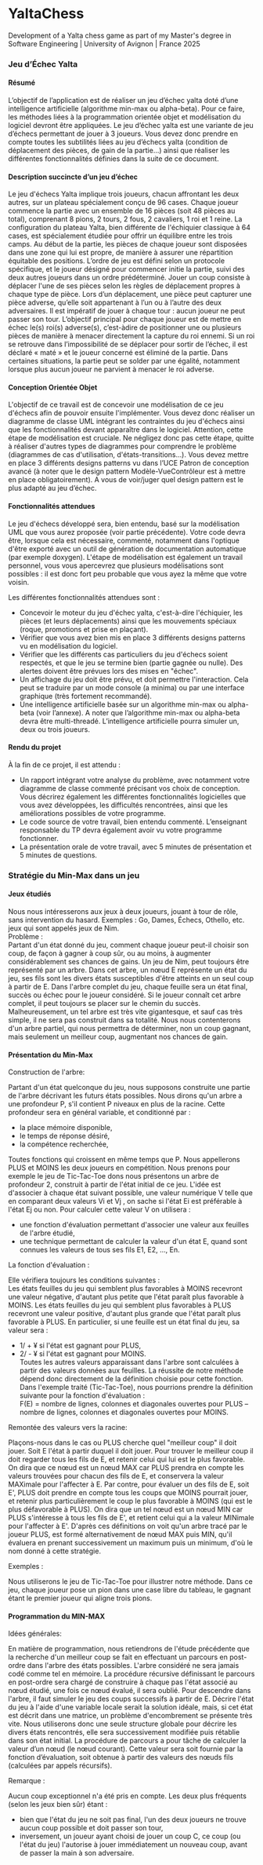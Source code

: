 # YaltaChess
Development of a Yalta chess game as part of my Master's degree in Software Engineering | University of Avignon | France 2025

### Jeu d’Échec Yalta  

#### Résumé  

L’objectif de l’application est de réaliser un jeu d’échec yalta doté d’une intelligence artificielle
(algorithme min-max ou alpha-beta). Pour ce faire, les méthodes liées à la programmation
orientée objet et modélisation du logiciel devront être appliquées. Le jeu d’échec yalta est
une variante de jeu d’échecs permettant de jouer à 3 joueurs. Vous devez donc prendre en
compte toutes les subtilités liées au jeu d’échecs yalta (condition de déplacement des pièces,
de gain de la partie...) ainsi que réaliser les différentes fonctionnalités définies dans la suite
de ce document.  

#### Description succincte d’un jeu d’échec   

Le jeu d'échecs Yalta implique trois joueurs, chacun affrontant les deux autres, sur un plateau
spécialement conçu de 96 cases. Chaque joueur commence la partie avec un ensemble de 16
pièces (soit 48 pièces au total), comprenant 8 pions, 2 tours, 2 fous, 2 cavaliers, 1 roi et 1 reine.
La configuration du plateau Yalta, bien différente de l'échiquier classique à 64 cases, est
spécialement étudiée pour offrir un équilibre entre les trois camps.
Au début de la partie, les pièces de chaque joueur sont disposées dans une zone qui lui est
propre, de manière à assurer une répartition équitable des positions. L’ordre de jeu est défini
selon un protocole spécifique, et le joueur désigné pour commencer initie la partie, suivi des
deux autres joueurs dans un ordre prédéterminé.
Jouer un coup consiste à déplacer l'une de ses pièces selon les règles de déplacement propres
à chaque type de pièce. Lors d’un déplacement, une pièce peut capturer une pièce adverse, 
qu’elle soit appartenant à l’un ou à l’autre des deux adversaires. Il est impératif de jouer à
chaque tour : aucun joueur ne peut passer son tour.
L’objectif principal pour chaque joueur est de mettre en échec le(s) roi(s) adverse(s), c’est-àdire de positionner une ou plusieurs pièces de manière à menacer directement la capture du
roi ennemi. Si un roi se retrouve dans l’impossibilité de se déplacer pour sortir de l’échec, il
est déclaré « maté » et le joueur concerné est éliminé de la partie. Dans certaines situations,
la partie peut se solder par une égalité, notamment lorsque plus aucun joueur ne parvient à
menacer le roi adverse.  

#### Conception Orientée Objet  

L'objectif de ce travail est de concevoir une modélisation de ce jeu d'échecs afin de pouvoir
ensuite l'implémenter. Vous devez donc réaliser un diagramme de classe UML intégrant les
contraintes du jeu d'échecs ainsi que les fonctionnalités devant apparaître dans le logiciel.
Attention, cette étape de modélisation est cruciale. Ne négligez donc pas cette étape, quitte
à réaliser d'autres types de diagrammes pour comprendre le problème (diagrammes de cas
d'utilisation, d'états-transitions…). Vous devez mettre en place 3 différents designs patterns
vu dans l’UCE Patron de conception avancé (à noter que le design pattern Modèle-VueContrôleur est à mettre en place obligatoirement). A vous de voir/juger quel design pattern
est le plus adapté au jeu d’échec.  

#### Fonctionnalités attendues  
  
Le jeu d'échecs développé sera, bien entendu, basé sur la modélisation UML que vous aurez
proposée (voir partie précédente). Votre code devra être, lorsque cela est nécessaire,
commenté, notamment dans l'optique d'être exporté avec un outil de génération de
documentation automatique (par exemple doxygen). L'étape de modélisation est également
un travail personnel, vous vous apercevrez que plusieurs modélisations sont possibles : il est
donc fort peu probable que vous ayez la même que votre voisin.  
  
Les différentes fonctionnalités attendues sont :  
- Concevoir le moteur du jeu d'échec yalta, c'est-à-dire l'échiquier, les pièces (et leurs
déplacements) ainsi que les mouvements spéciaux (roque, promotions et prise en
plaçant).  
- Vérifier que vous avez bien mis en place 3 différents designs patterns vu en
modélisation du logiciel.  
- Vérifier que les différents cas particuliers du jeu d'échecs soient respectés, et que le
jeu se termine bien (partie gagnée ou nulle). Des alertes doivent être prévues lors des
mises en "échec".  
- Un affichage du jeu doit être prévu, et doit permettre l'interaction. Cela peut se
traduire par un mode console (a minima) ou par une interface graphique (très
fortement recommandé).  
- Une intelligence artificielle basée sur un algorithme min-max ou alpha-beta (voir
l’annexe). A noter que l’algorithme min-max ou alpha-beta devra être multi-threadé.
L’intelligence artificielle pourra simuler un, deux ou trois joueurs.


#### Rendu du projet  

À la fin de ce projet, il est attendu :  
  
- Un rapport intégrant votre analyse du problème, avec notamment votre diagramme
de classe commenté précisant vos choix de conception. Vous décrirez également les
différentes fonctionnalités logicielles que vous avez développées, les difficultés
rencontrées, ainsi que les améliorations possibles de votre programme.  
- Le code source de votre travail, bien entendu commenté. L’enseignant responsable du
TP devra également avoir vu votre programme fonctionner.  
- La présentation orale de votre travail, avec 5 minutes de présentation et 5 minutes de
questions.


### Stratégie du Min-Max dans un jeu  

#### Jeux étudiés  

Nous nous intéresserons aux jeux à deux joueurs, jouant à tour de rôle, sans intervention du
hasard. Exemples : Go, Dames, Échecs, Othello, etc. jeux qui sont appelés jeux de Nim.  
Problème :  
Partant d'un état donné du jeu, comment chaque joueur peut-il choisir son coup, de façon à
gagner à coup sûr, ou au moins, à augmenter considérablement ses chances de gains.
Un jeu de Nim, peut toujours être représenté par un arbre. Dans cet arbre, un nœud E
représente un état du jeu, ses fils sont les divers états susceptibles d'être atteints en un seul
coup à partir de E.
Dans l'arbre complet du jeu, chaque feuille sera un état final, succès ou échec pour le joueur
considéré. Si le joueur connaît cet arbre complet, il peut toujours se placer sur le chemin du
succès.
Malheureusement, un tel arbre est très vite gigantesque, et sauf cas très simple, il ne sera pas
construit dans sa totalité. Nous nous contenterons d'un arbre partiel, qui nous permettra de
déterminer, non un coup gagnant, mais seulement un meilleur coup, augmentant nos chances
de gain.  


#### Présentation du Min-Max   

Construction de l'arbre:  
  
Partant d'un état quelconque du jeu, nous supposons construite une partie de l'arbre
décrivant les futurs états possibles. Nous dirons qu'un arbre a une profondeur P, s'il contient
P niveaux en plus de la racine. Cette profondeur sera en général variable, et conditionné par :  
- la place mémoire disponible,
- le temps de réponse désiré,
- la compétence recherchée,

Toutes fonctions qui croissent en même temps que P.
Nous appellerons PLUS et MOINS les deux joueurs en compétition. Nous prenons pour
exemple le jeu de Tic-Tac-Toe dons nous présentons un arbre de profondeur 2, construit à
partir de l'état initial de ce jeu.
L'idée est d'associer à chaque état suivant possible, une valeur numérique V telle que en
comparant deux valeurs Vi et Vj , on sache si l'état Ei est préférable à l'état Ej ou non.
Pour calculer cette valeur V on utilisera :
- une fonction d'évaluation permettant d'associer une valeur aux feuilles de l'arbre
étudié,
-  une technique permettant de calculer la valeur d'un état E, quand sont connues les
valeurs de tous ses fils E1, E2, …, En.  

La fonction d'évaluation :  
  
Elle vérifiera toujours les conditions suivantes :  
Les états feuilles du jeu qui semblent plus favorables à MOINS recevront une valeur négative,
d'autant plus petite que l'état paraît plus favorable à MOINS.
Les états feuilles du jeu qui semblent plus favorables à PLUS recevront une valeur positive,
d'autant plus grande que l'état paraît plus favorable à PLUS.
En particulier, si une feuille est un état final du jeu, sa valeur sera :
- 1/ + ¥ si l'état est gagnant pour PLUS,
- 2/ - ¥ si l'état est gagnant pour MOINS.  
Toutes les autres valeurs apparaissant dans l'arbre sont calculées à partir des valeurs données
aux feuilles. La réussite de notre méthode dépend donc directement de la définition choisie
pour cette fonction.
Dans l'exemple traité (Tic-Tac-Toe), nous pourrions prendre la définition suivante pour la
fonction d'évaluation :  
F(E) = nombre de lignes, colonnes et diagonales ouvertes pour PLUS – nombre de lignes,
colonnes et diagonales ouvertes pour MOINS.
  
Remontée des valeurs vers la racine:  

Plaçons-nous dans le cas ou PLUS cherche quel "meilleur coup" il doit jouer.
Soit E l'état à partir duquel il doit jouer. Pour trouver le meilleur coup il doit regarder tous les
fils de E, et retenir celui qui lui est le plus favorable.
On dira que ce nœud est un nœud MAX car PLUS prendra en compte les valeurs trouvées pour
chacun des fils de E, et conservera la valeur MAXimale pour l'affecter à E.
Par contre, pour évaluer un des fils de E, soit E', PLUS doit prendre en compte tous les coups
que MOINS pourrait jouer, et retenir plus particulièrement le coup le plus favorable à MOINS
(qui est le plus défavorable à PLUS).
On dira que un tel nœud est un nœud MIN car PLUS s'intéresse à tous les fils de E', et retient
celui qui a la valeur MINimale pour l'affecter à E'.
D'après ces définitions on voit qu'un arbre tracé par le joueur PLUS, est formé alternativement
de nœud MAX puis MIN, qu'il évaluera en prenant successivement un maximum puis un
minimum, d'où le nom donné à cette stratégie.
  
Exemples :  

Nous utiliserons le jeu de Tic-Tac-Toe pour illustrer notre méthode. Dans ce jeu, chaque
joueur pose un pion dans une case libre du tableau, le gagnant étant le premier joueur qui
aligne trois pions.  

#### Programmation du MIN-MAX  
  
Idées générales:  

En matière de programmation, nous retiendrons de l'étude précédente que la recherche d'un
meilleur coup se fait en effectuant un parcours en post-ordre dans l'arbre des états possibles.
L'arbre considéré ne sera jamais codé comme tel en mémoire. La procédure récursive
définissant le parcours en post-ordre sera chargé de construire à chaque pas l'état associé au
nœud étudié, une fois ce nœud évalué, il sera oublié.
Pour descendre dans l'arbre, il faut simuler le jeu des coups successifs à partir de E. Décrire
l'état du jeu à l'aide d'une variable locale serait la solution idéale, mais, si cet état est décrit
dans une matrice, un problème d'encombrement se présente très vite. Nous utiliserons donc
une seule structure globale pour décrire les divers états rencontrés, elle sera successivement
modifiée puis rétablie dans son état initial.
La procédure de parcours a pour tâche de calculer la valeur d’un nœud (le nœud courant).
Cette valeur sera soit fournie par la fonction d’évaluation, soit obtenue à partir des valeurs
des nœuds fils (calculées par appels récursifs).  
  
Remarque :  

Aucun coup exceptionnel n'a été pris en compte. Les deux plus fréquents (selon les jeux bien
sûr) étant :  
- bien que l'état du jeu ne soit pas final, l'un des deux joueurs ne trouve aucun coup
possible et doit passer son tour,
- inversement, un joueur ayant choisi de jouer un coup C, ce coup (ou l'état du jeu)
l'autorise à jouer immédiatement un nouveau coup, avant de passer la main à son
adversaire.


